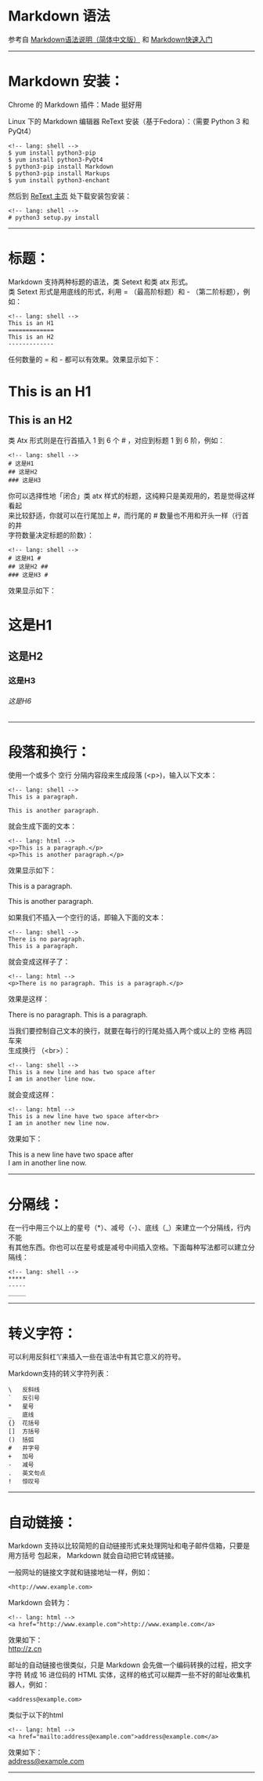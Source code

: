 
# Markdown 语法

参考自 [Markdown语法说明（简体中文版）][1] 和 [Markdown快速入门][2]

--------------------------------------------------------------------------------

# Markdown 安装：

Chrome 的 Markdown 插件：Made 挺好用

Linux 下的 Markdown 编辑器 ReText 安装（基于Fedora）：（需要 Python 3 和 PyQt4）

    <!-- lang: shell -->
    $ yum install python3-pip
    $ yum install python3-PyQt4
    $ python3-pip install Markdown
    $ python3-pip install Markups
    $ yum install python3-enchant

然后到 [ReText 主页][3] 处下载安装包安装：

    <!-- lang: shell -->
    # python3 setup.py install

--------------------------------------------------------------------------------

# 标题：

Markdown 支持两种标题的语法，类 Setext 和类 atx 形式。  
类 Setext 形式是用底线的形式，利用 = （最高阶标题）和 - （第二阶标题），例如：

    <!-- lang: shell -->
    This is an H1
    =============
    This is an H2
    -------------

任何数量的 = 和 - 都可以有效果。效果显示如下：

This is an H1
=============
This is an H2
-------------

类 Atx 形式则是在行首插入 1 到 6 个 # ，对应到标题 1 到 6 阶，例如：

    <!-- lang: shell -->
    # 这是H1
    ## 这是H2
    ### 这是H3

你可以选择性地「闭合」类 atx 样式的标题，这纯粹只是美观用的，若是觉得这样看起  
来比较舒适，你就可以在行尾加上 #，而行尾的 # 数量也不用和开头一样（行首的井  
字符数量决定标题的阶数）：

    <!-- lang: shell -->
    # 这是H1 #
    ## 这是H2 ##
    ### 这是H3 #

效果显示如下：

# 这是H1
## 这是H2
### 这是H3
###### 这是H6

--------------------------------------------------------------------------------

# 段落和换行：

使用一个或多个 空行 分隔内容段来生成段落 (&lt;p&gt;)，输入以下文本：

    <!-- lang: shell -->
    This is a paragraph.
    
    This is another paragraph.

就会生成下面的文本：

    <!-- lang: html -->
    <p>This is a paragraph.</p>
    <p>This is another paragraph.</p>

效果显示如下：

This is a paragraph.

This is another paragraph.

如果我们不插入一个空行的话，即输入下面的文本：

    <!-- lang: shell -->
    There is no paragraph.
    This is a paragraph.

就会变成这样子了：

    <!-- lang: html -->
    <p>There is no paragraph. This is a paragraph.</p>

效果是这样：

There is no paragraph.
This is a paragraph.

当我们要控制自己文本的换行，就要在每行的行尾处插入两个或以上的 空格 再回车来  
生成换行 （&lt;br&gt;）：

    <!-- lang: shell -->
    This is a new line and has two space after  
    I am in another line now.

就会变成这样：

    <!-- lang: html -->
    This is a new line have two space after<br>
    I am in another new line now.

效果如下：

This is a new line have two space after  
I am in another line now.

--------------------------------------------------------------------------------

# 分隔线：

在一行中用三个以上的星号（*）、减号（-）、底线（_）来建立一个分隔线，行内不能  
有其他东西。你也可以在星号或是减号中间插入空格。下面每种写法都可以建立分隔线：

    <!-- lang: shell -->
    *****
    -----
    _____

--------------------------------------------------------------------------------

# 转义字符：

可以利用反斜杠‘\’来插入一些在语法中有其它意义的符号。

Markdown支持的转义字符列表：

    \   反斜线
    `   反引号
    *   星号
    _   底线
    {}  花括号
    []  方括号
    ()  括弧
    #   井字号
    +   加号
    -   减号
    .   英文句点
    !   惊叹号

--------------------------------------------------------------------------------

# 自动链接：

Markdown 支持以比较简短的自动链接形式来处理网址和电子邮件信箱，只要是用方括号
包起来， Markdown 就会自动把它转成链接。

一般网址的链接文字就和链接地址一样，例如：

    <http://www.example.com>

Markdown 会转为：

    <!-- lang: html -->
    <a href="http://www.example.com">http://www.example.com</a>

效果如下：  
<http://z.cn>

邮址的自动链接也很类似，只是 Markdown 会先做一个编码转换的过程，把文字字符
转成 16 进位码的 HTML 实体，这样的格式可以糊弄一些不好的邮址收集机器人，例如：

    <address@example.com>

类似于以下的html

    <!-- lang: html -->
    <a href="mailto:address@example.com">address@example.com</a>

效果如下：  
<address@example.com>

--------------------------------------------------------------------------------

  [1]: http://gitcafe.com/riku/Markdown-Syntax-CN/blob/master/syntax.md
  [2]: http://www.oschina.net/question/100267_75314
  [3]: http://sourceforge.net/p/retext/home/ReText/
